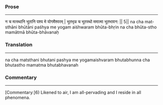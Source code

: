 ### Prose 
 --- 
न च मत्स्थानि भूतानि पश्य मे योगमैश्वरम् |
भूतभृन्न च भूतस्थो ममात्मा भूतभावन: || 5||
na cha mat-sthāni bhūtāni paśhya me yogam aiśhwaram
bhūta-bhṛin na cha bhūta-stho mamātmā bhūta-bhāvanaḥ

### Translation 
 --- 
na cha matsthani bhutani pashya me yogamaishvaram bhutabhunna cha bhutastho mamatma bhutabhavanah

### Commentary 
 --- 
[Commentary:]6) Likened to air, I am all-pervading and I reside in all phenomena.